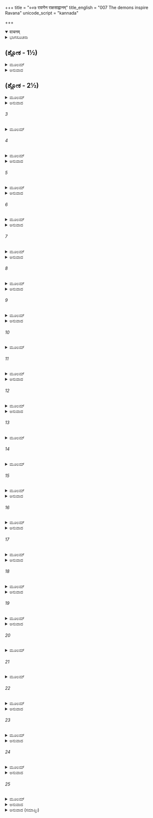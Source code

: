 +++
title = "००७ रावणेन राक्षसाह्वानम्"
title_english = "007 The demons inspire Ravana"
unicode_script = "kannada"

+++
<details open><summary>वाचनम्</summary>

<div class="audioEmbed"  caption="श्रीराम-हरिसीताराममूर्ति-घनपाठिभ्यां वचनम्" src="https://archive.org/download/Ramayana-recitation-Sriram-harisItArAmamUrti-Ghanapaati-v2/Kanda_6/Kanda_6_YK-007-The_demons_inspire_Ravana.mp3"></div>
</details>



<details><summary>ಭಾಗಸೂಚನಾ</summary>

ರಾಕ್ಷಸರು, ರಾವಣ ಮತ್ತು ಇಂದ್ರಜಿತುವಿನ ಬಲ ಪರಾಕ್ರಮವನ್ನು ವರ್ಣಿಸುತ್ತಾ ರಾಮನ ಮೇಲೆ ವಿಜಯ ಪಡೆಯಲು ರಾವಣನಿಗೆ ವಿಶ್ವಾಸ ನೀಡಿದುದು
</details>

## (ಶ್ಲೋಕ - 1½)


<details><summary>ಮೂಲಮ್</summary>

ಇತ್ಯುಕ್ತ್ವಾ ರಾಕ್ಷಸೇಂದ್ರೇಣ ರಾಕ್ಷಸಾಸ್ತೇ ಮಹಾಬಲಾಃ ।  
ಊಚುಃ ಪ್ರಾಂಜಲಯಃ ಸರ್ವೇ ರಾವಣಂ ರಾಕ್ಷಸೇಶ್ವರಮ್ ॥  
ದ್ವಿಷತ್ಪಕ್ಷಮವಿಜ್ಞಾಯ ನೀತಿಬಾಹ್ಯಾಸ್ತ್ವಬುದ್ಧಯಃ ।
</details>

<details><summary>ಅನುವಾದ</summary>

ರಾಕ್ಷಸರಿಗೆ ನೀತಿಯ ಜ್ಞಾನವಿರಲಿಲ್ಲ ಮತ್ತು ಅವರಿಗೆ ಶತ್ರುಪಕ್ಷದ ಬಲಾಬಲವೂ ತಿಳಿದಿರಲಿಲ್ಲ. ಅವರು ಬಲಶಾಲಿ ಗಳಾಗಿದ್ದರೂ ನೀತಿಯ ದೃಷ್ಟಿಯಿಂದ ಮಹಾ ಮೂರ್ಖರಾಗಿದ್ದರು. ಇದರಿಂದ ರಾಕ್ಷಸರಾಜ ರಾವಣನು ಹಿಂದಿನಂತೆ ಕೇಳಿದಾಗ ಎಲ್ಲರೂ ಕೈಮುಗಿದುಕೊಂಡು ಅವನಲ್ಲಿ ಹೇಳಿದರು.॥1॥
</details>

## (ಶ್ಲೋಕ - 2½)


<details><summary>ಮೂಲಮ್</summary>

ರಾಜನ್ ಪರಿಘಶಕತ್ಯಷ್ಟಿ ಶೂಲಪಟ್ಟಿಶಕುಂತಲಮ್ ॥  
ಸುಮಹನ್ನೋ ಬಲಂ ಕಸ್ಮಾದ್ ವಿಷಾದಂ ಭಜತೇ ಭವಾನ್ ।
</details>

<details><summary>ಅನುವಾದ</summary>

ಮಹಾರಾಜ! ನಮ್ಮ ಬಳಿ ಪರಿಘ, ಶಕ್ತಿ, ಯಷ್ಟಿ, ಶೂಲ, ಪಟ್ಟಿಶ, ಭಲ್ಲೆಗಳಿಂದ ಸುಸಜ್ಜಿತ ಬಹಳ ದೊಡ್ಡ ಸೈನ್ಯವಿದೆ; ಹೀಗಿರುವಾಗ ನೀವೇಕೆ ವಿಷಾದಪಡುತ್ತಿರುವಿರಿ.॥2॥
</details>

###### 3


<details><summary>ಮೂಲಮ್</summary>

ತ್ವಯಾ ಭೋಗವರ್ತಿ ಗತ್ವಾ ನಿರ್ಜಿತಾಃ ಪನ್ನಗಾ ಯುಧಿ ॥
</details>

###### 4


<details><summary>ಮೂಲಮ್</summary>

ಕೈಲಾಸ ಶಿಖರಾವಾಸೀ ಯಕ್ಷೈರ್ಬಹುಭಿರಾವೃತಃ ।  
ಸುಮಹತ್ಕದನಂ ಕೃತ್ವಾ ವಶ್ಯಸ್ತೇ ಧನದಃ ಕೃತಃ ॥
</details>

<details><summary>ಅನುವಾದ</summary>

ನೀವಾದರೋ ಭೋಗವತಿ ಪುರಿಗೆ ಹೋಗಿ ನಾಗಗಳನ್ನು ಯುದ್ಧದಲ್ಲಿ ಸೋಲಿಸಿರುವಿರಿ. ಅಸಂಖ್ಯ ಯಕ್ಷರಿಂದ ಸುತ್ತುವರಿದ ಕೈಲಾಸಶಿಖರದ ನಿವಾಸಿ ಕುಬೇರನನ್ನು ಯುದ್ಧದಲ್ಲಿ ಕಾದಾಡಿ ತನ್ನ ವಶಪಡಿಸಿಕೊಂಡಿರುವಿರಿ.॥3-4॥
</details>

###### 5


<details><summary>ಮೂಲಮ್</summary>

ಸ ಮಹೇಶ್ವರಸಖ್ಯೇನ ಶ್ಲಾಘಮಾನಸ್ತಯಾ ವಿಭೋ ।  
ನಿರ್ಜಿತಃ ಸಮರೇ ರೋಷಾಲ್ಲೋಕಪಾಲೋ ಮಹಾಬಲಃ ॥
</details>

<details><summary>ಅನುವಾದ</summary>

ಪ್ರಭೋ! ಮಹಾಬಲಿ ಲೋಕಪಾಲ ಕುಬೇರನು ಮಹಾದೇವನೊಂದಿಗೆ ಮಿತ್ರತೆ ಇದ್ದುದರಿಂದ ನಿಮ್ಮೊಂದಿಗೆ ಭಾರೀ ಸ್ಪರ್ಧಿಸುತ್ತಿದ್ದನು; ಆದರೆ ನೀವು ಸಮರಾಂಗಣದಲ್ಲಿ ಅವನನ್ನು ರೋಷದಿಂದ ಸೋಲಿಸಿದಿರಿ.॥5॥
</details>

###### 6


<details><summary>ಮೂಲಮ್</summary>

ವಿನಿಪಾತ್ಯ ಚ ಯಕ್ಷೌಘಾನ್ ವಿಕ್ಷೋಭ್ಯ ವಿನಿಗೃಹ್ಯ ಚ ।  
ತ್ವಯಾ ಕೈಲಾಸಶಿಖರಾದ್  ವಿಮಾನಮಿದಮಾಹೃತಮ್ ॥
</details>

<details><summary>ಅನುವಾದ</summary>

ಯಕ್ಷರ ಸೈನ್ಯವನ್ನು ವಿಚಲಿತಗೊಳಿಸಿ ಸೆರೆಹಿಡಿದು ಎಷ್ಟೋ ಯಕ್ಷರನ್ನು ಧರಾಶಾಯಿಯಾಗಿಸಿ, ಕೈಲಾಸ ಶಿಖರದಿಂದ ನೀವು ಅವನ ವಿಮಾನವನ್ನು ಕಸಿದುಕೊಂಡಿರುವಿರಿ.॥6॥
</details>

###### 7


<details><summary>ಮೂಲಮ್</summary>

ಮಯೇನ ದಾನವೇಂದ್ರೇಣ ತ್ವದ್ಭಯಾತ್  ಸಖ್ಯಮಿಚ್ಛತಾ ।  
ದುಹಿತಾ ತವ ಭಾರ್ಯಾರ್ಥೇ ದತ್ತಾ  ರಾಕ್ಷಸಪುಂಗವ ॥
</details>

<details><summary>ಅನುವಾದ</summary>

ರಾಕ್ಷಸ ಶಿರೋಮಣಿಯೇ! ದಾನವರಾಜ ಮಯನು ನಿಮಗೆ ಹೆದರಿಯೇ ನಿಮ್ಮೊಂದಿಗೆ ಮಿತ್ರತೆಯನ್ನು ಮಾಡಿಕೊಂಡು ತನ್ನ ಪುತ್ರಿಯನ್ನು ನಿಮ್ಮ ಧರ್ಮಪತ್ನಿಯಾಗಿ ಅರ್ಪಿಸಿದನು.॥7॥
</details>

###### 8


<details><summary>ಮೂಲಮ್</summary>

ದಾನವೇಂದ್ರೋ ಮಹಾಬಾಹೋ ವೀರ್ಯೋತ್ಸಿಕ್ತೋ ದುರಾಸದಃ ।  
ವಿಗೃಹ್ಯ ವಶಮಾನೀತಃ  ಕುಂಭೀನಸ್ಯಾಃ ಸುಖಾವಹಃ ॥
</details>

<details><summary>ಅನುವಾದ</summary>

ಮಹಾಬಾಹೋ! ನಿಮ್ಮ ತಂಗಿ ಕುಂಭೀನಸಿಗೆ ಸುಖ ಕೊಡುವ ಆಕೆಯ ಪತಿಯು, ತನ್ನ ಪರಾಕ್ರಮದ ಗರ್ವವುಳ್ಳ ದುರ್ಜಯ ದಾನವರಾಜ ಮಧುವನ್ನು ನೀವು ಯುದ್ಧದಲ್ಲಿ ವಶಪಡಿಸಿಕೊಂಡಿರುವಿರಿ.॥8॥
</details>

###### 9


<details><summary>ಮೂಲಮ್</summary>

ನಿರ್ಜಿತಾಸ್ತೇ ಮಹಾಬಾಹೋ ನಾಗಾ ಗತ್ವಾ ರಸಾತಲಮ್ ।  
ವಾಸುಕಿಸ್ತಕ್ಷಕಃ ಶಂಖೋ ಜಟೀ ಚ ವಶಮಾಹೃತಾಃ ॥
</details>

<details><summary>ಅನುವಾದ</summary>

ವಿಶಾಲಬಾಹುವಿರಾ! ನೀವು ರಸಾತಲಕ್ಕೆ ಆಕ್ರಮಣಮಾಡಿ ವಾಸುಕಿ, ತಕ್ಷಕ, ಶಂಖ ಮತ್ತು ಜಟೀ ಮೊದಲಾದ ನಾಗಗಳನ್ನು ಯುದ್ಧದಲ್ಲಿ ಗೆದ್ದು, ಅವರನ್ನು ನಿಮಗೆ ಅಧೀನವಾಗಿಸಿಕೊಂಡಿರಿ.॥9॥
</details>

###### 10


<details><summary>ಮೂಲಮ್</summary>

ಅಕ್ಷಯಾ ಬಲವಂತಶ್ಚ ಶೂರಾ ಲಬ್ಧವರಾಃ ಪುನಃ ।  
ತ್ವಯಾ ಸಂವತ್ಸರಂ ಯುದ್ಧ್ವಾ ಸಮರೇ ದಾನವಾ ವಿಭೋ ॥
</details>

###### 11


<details><summary>ಮೂಲಮ್</summary>

ಸ್ವಬಲಂ ಸಮುಪಾಶ್ರಿತ್ಯ ನೀತಾ ವಶಮರಿಂದಮ ।  
ಮಾಯಾಶ್ಚಾಧಿಗತಾಸ್ತತ್ರ ಬಹ್ವಯೋ ವೈ ರಾಕ್ಷಸಾಧಿಪ ॥
</details>

<details><summary>ಅನುವಾದ</summary>

ಪ್ರಭೋ! ಶತ್ರುದಮನ ರಾಕ್ಷಸರಾಜಾ! ದಾನವರು ಬಹಳ ಬಲಿಷ್ಠರಾಗಿದ್ದು, ಯಾರಿಂದಲೂ ಸೋಲದಿರುವ ಶೂರವೀರರಾಗಿದ್ದು, ವರ ಪಡೆದು ಅದ್ಭುತ ಶಕ್ತಿಸಂಪನ್ನರಾಗಿದ್ದರು, ಆದರೆ ನೀವು ರಣರಂಗದಲ್ಲಿ ಒಂದು ವರ್ಷದ ತನಕ ಯುದ್ಧಮಾಡಿ ತನ್ನ ಬಲದ ಭರವಸೆಯಿಂದ ಅವರೆಲ್ಲರನ್ನು ತಮ್ಮ ಅಧೀನವಾಗಿಸಿಕೊಂಡಿರಿ ಮತ್ತು ಅವರಿಂದ ಅನೇಕ ಮಾಯೆಗಳನ್ನು ಪಡೆದುಕೊಂಡಿರಿ.॥10-11॥
</details>

###### 12


<details><summary>ಮೂಲಮ್</summary>

ಶೂರಾಶ್ಚ ಬಲವಂತಶ್ಚ ವರುಣಸ್ಯ ಸುತಾ ರಣೇ ।  
ನಿರ್ಜಿತಾಸ್ತೇ ಮಹಾಭಾಗ ಚತುರ್ವಿಧ ಬಲಾನುಗಾಃ ॥
</details>

<details><summary>ಅನುವಾದ</summary>

ಮಹಾಭಾಗ! ನೀವು ವರುಣನ ಶೂರವೀರ, ಬಲಿಷ್ಠ ಪುತ್ರರನ್ನು ಅವರ ಚತುರಂಗ ಸೈನ್ಯಸಹಿತ ಯುದ್ಧದಲ್ಲಿ ಸೋಲಿಸಿ ಬಿಟ್ಟಿದ್ದೀರಿ.॥12॥
</details>

###### 13


<details><summary>ಮೂಲಮ್</summary>

ಮೃತ್ಯುದಂಡ ಮಹಾಗ್ರಾಹಂ ಶಾಲ್ಮಲೀದ್ರುಮಮಂಡಿತಮ್ ।  
ಕಾಲಪಾಶ ಮಹಾವೀಚಿಂ ಯಮಕಿಂಕರಪನ್ನಗಮ್ ॥
</details>

###### 14


<details><summary>ಮೂಲಮ್</summary>

ಮಹಾಜ್ವರೇಣ ದುರ್ಧರ್ಷಂ ಯಮಲೋಕ ಮಹಾರ್ಣವಮ್ ।  
ಅವಗಾಹ್ಯ ತ್ವಯಾ ರಾಜನ್ ಯಮಸ್ಯ ಬಲಸಾಗರಮ್ ॥
</details>

###### 15


<details><summary>ಮೂಲಮ್</summary>

ಜಯಶ್ಚ ವಿಪುಲಃ ಪ್ರಾಪ್ತೋ ಮೃತ್ಯುಶ್ಚ  ಪ್ರತಿಷೇಧಿತಃ ।  
ಸುಯುದ್ಧೇನ ಚ ತೇ ಸರ್ವೇ ಲೋಕಸ್ತತ್ರ ಸುತೋಷಿತಾಃ ॥
</details>

<details><summary>ಅನುವಾದ</summary>

ರಾಜನೇ! ಮೃತ್ಯುದಂಡವೇ ಮಹಾ ಮೊಸಳೆಗಳಂತಿರುವ, ಯಮ-ಯಾತನಾ ಸಂಬಂಧೀ ಶಾಲ್ಮಲೀ ಮೊದಲಾದ ವೃಕ್ಷಗಳಿಂದ ಕೂಡಿದ ಕಾಲಪಾಶರೂಪೀ ಉತ್ತಾಲ ತರಂಗಗಳಿಂದ ಹೆಚ್ಚು ಶೋಭಿಸುವ, ಯಮ ದೂತರೂಪೀ ಸರ್ಪಗಳು ವಾಸವಾಗಿರುವ, ಮಹಾ ನೆರೆಯಿಂದಾಗಿ ದುರ್ಜಯವಾದ ಆ ಯಮಲೋಕರೂಪೀ ಮಹಾಸಾಗರದಲ್ಲಿ ಪ್ರವೇಶಿಸಿ ನೀವು ಯಮರಾಜನ ಸಾಗರದಂತಹ ಸೈನ್ಯವನ್ನು ನಾಶಮಾಡಿ ಮೃತ್ಯುವನ್ನು ತಡೆದು ಮಹಾವಿಜಯವನ್ನು ಪಡೆದಿರಿ. ಇಷ್ಟೇ ಅಲ್ಲ ಯುದ್ಧದ ಉತ್ತಮ ಕಲೆಯಿಂದ ನೀವು ಅಲ್ಲಿಯ ಎಲ್ಲರನ್ನು ಪೂರ್ಣ ಸಂತುಷ್ಟಗೊಳಿಸಿದಿರಿ.॥13-15॥
</details>

###### 16


<details><summary>ಮೂಲಮ್</summary>

ಕ್ಷತ್ರಿಯೈರ್ಬಹುಭಿರ್ವೀರೈಃ  ಶಕ್ರತುಲ್ಯಪರಾಕ್ರಮೈಃ ।  
ಆಸೀದ್ ವಸುಮತೀ ಪೂರ್ಣಾ ಮಹದ್ಭಿರಿವ ಪಾದಪೈಃ ॥
</details>

<details><summary>ಅನುವಾದ</summary>

ಮೊದಲು ಈ ಪೃಥಿವಿಯು ವಿಶಾಲವೃಕ್ಷಗಳಂತೆ ಇಂದ್ರತುಲ್ಯ ಪರಾಕ್ರಮಿ ಅನೇಕ ಕ್ಷತ್ರಿಯವೀರರಿಂದ ತುಂಬಿ ಹೋಗಿತ್ತು.॥16॥
</details>

###### 17


<details><summary>ಮೂಲಮ್</summary>

ತೇಷಾಂ ವೀರ್ಯಗುಣೋತ್ಸಾಹೈರ್ನ ಸಮೋ ರಾಘವೋ ರಣೇ ।  
ಪ್ರಸಹ್ಯ ತೇ ತ್ವಯಾ ರಾಜನ್ ಹತಾಃ ಸಮರ ದುರ್ಜಯಾಃ ॥
</details>

<details><summary>ಅನುವಾದ</summary>

ಆ ವೀರರ ಪರಾಕ್ರಮ, ಗುಣ ಮತ್ತು ಉತ್ಸಾಹದ ದೃಷ್ಟಿಯಿಂದ ರಾಮನು ರಣರಂಗದಲ್ಲಿ ಅವರಿಗೆ ಸಮಾನ ಎಂದಿಗೂ ಆಗಲಾರನು. ರಾಜನೇ! ನೀವು ಆ ಸಮರದುರ್ಜಯ ವೀರರನ್ನು ಬಲಪೂರ್ವಕ ಕೊಂದುಹಾಕಿದಾಗ ರಾಮನನ್ನು ಗೆಲ್ಲುವುದು ನಿಮಗೆ ಯಾವ ದೊಡ್ಡ ಮಾತು.॥17॥
</details>

###### 18


<details><summary>ಮೂಲಮ್</summary>

ತಿಷ್ಠ ವಾ ಕಿಂ ಮಹಾರಾಜ ಶ್ರಮೇಣ ತವ ವಾನರಾನ್ ।  
ಅಯಮೇಕೋ ಮಹಾಬಾಹುರಿಂದ್ರಜಿತ್ ಕ್ಷಪಯಿಷ್ಯತಿ ॥
</details>

<details><summary>ಅನುವಾದ</summary>

ಮಹಾರಾಜ! ಇಲ್ಲದಿದ್ದರೆ ನೀವು ಸುಮ್ಮನೆ ಇಲ್ಲೇ ಕುಳಿತುಕೊಂಡಿರಿ. ನೀವು ಯಾವುದೇ ಪರಿಶ್ರಮ ಮಾಡಬೇಡಿ. ಈ ಮಹಾಬಾಹು ಇಂದ್ರಜಿತನು ಒಬ್ಬಂಟಿಗನಾಗಿಯೇ ಎಲ್ಲ ವಾನರರನ್ನು ಸಂಹರಿಸುವನು.॥18॥
</details>

###### 19


<details><summary>ಮೂಲಮ್</summary>

ಅನೇನ ಚ ಮಹಾರಾಜ ಮಹೇಶ್ವರಮನುತ್ತಮಮ್ ।  
ಇಷ್ಟ್ವಾ ಯಜ್ಞಂ ವರೋ ಲಬ್ಧೋ ಲೋಕೇ ಪರಮದುರ್ಲಭಃ ॥
</details>

<details><summary>ಅನುವಾದ</summary>

ರಾಜನೇ! ಇವನು ಪರಮೋತ್ತಮ ಮಾಹೇಶ್ವರ ಯಜ್ಞಾನುಷ್ಠಾನ ಮಾಡಿ ಜಗತ್ತಿನಲ್ಲಿ ಬೇರೆಯವರಿಗೆ ಅತ್ಯಂತ ದುರ್ಲಭವಾದ ವರವನ್ನು ಪಡೆದುಕೊಂಡಿರುವನು.॥19॥
</details>

###### 20


<details><summary>ಮೂಲಮ್</summary>

ಶಕ್ತಿತೋಮರಮೀನಂ ಚ ವಿನಿಕೀರ್ಣಾಂತ್ರಶೈವಲಮ್ ।  
ಗಜಕಚ್ಛಪಸಂಬಾಧಮಶ್ಚಮಂಡೂಕಸಂಕುಲಮ್ ॥
</details>

###### 21


<details><summary>ಮೂಲಮ್</summary>

ರುದ್ರಾದಿತ್ಯಮಹಾಗ್ರಾಹಂ ಮರುದ್ ವಸುಮಹೋರಗಮ್ ।  
ರಥಾಶ್ವಗಜೋಯೌಘಂ ಪದಾತಿಪುಲಿನಂ ಮಹತ್ ॥
</details>

###### 22


<details><summary>ಮೂಲಮ್</summary>

ಅನೇನ ಹಿ ಸಮಾಸಾದ್ಯ ದೇವಾನಾಂ  ಬಲಸಾಗರಮ್ ।  
ಗೃಹೀತೋ ದೈವತಪತಿರ್ಲಂಕಾಂ ಚಾಪಿ ಪ್ರವೇಶಿತಃ ॥
</details>

<details><summary>ಅನುವಾದ</summary>

ಸಮುದ್ರದಂತೆ ಇದ್ದ ದೇವತೆಗಳ ಸೈನ್ಯದಲ್ಲಿ ಶಕ್ತಿ ಮತ್ತು ತೋಮರಗಳೇ ಅದರ ಮೀನುಗಳಾಗಿದ್ದವು. ಕಿತ್ತು ಎಸೆದ ಕರುಳುಗಳೇ ಪಾಚಿಯಾಗಿತ್ತು, ಆನೆಗಳೇ ಆ ಸೈನ್ಯಸಾಗರದ ಆಮೆಗಳಾಗಿದ್ದವು. ಕುದುರೆಗಳೇ ಕಪ್ಪೆಗಳಂತೆ ಅದರಲ್ಲಿ ಎಲ್ಲೆಡೆ ವ್ಯಾಪ್ತವಾಗಿದ್ದವು. ರುದ್ರಗಣ ಮತ್ತು ಆದಿತ್ಯಗಣರು ಆ ಸೈನ್ಯರೂಪೀ ಸಮುದ್ರದ ದೊಡ್ಡ ದೊಡ್ಡ ಮೊಸಳೆಗಳಾಗಿದ್ದವು. ಮರುದ್ಗಣ ಹಾಗೂ ವಸುಗಣರು ಅಲ್ಲಿಯ ವಿಶಾಲ ನಾಗಗಳಾಗಿದ್ದವು. ರಥಗಳು, ಆನೆ-ಕುದುರೆಗಳು ಜಲರಾಶಿಯಂತೆ ಇತ್ತು. ಕಾಲಾಳುಗಳು ಅದರ ವಿಶಾಲ ದಡಗಳಾಗಿದ್ದವು. ಆದರೆ ಈ ಇಂದ್ರಜಿತನು ದೇವತೆಗಳ ಆ ಸೈನ್ಯ ಸಮುದ್ರದಲ್ಲಿ ಹೊಕ್ಕು ದೇವೇಂದ್ರನನ್ನು ಸೆರೆಹಿಡಿದು ಲಂಕೆಗೆ ತಂದು ಬಂಧಿಸಿಟ್ಟಿದ್ದನು.॥20-22॥
</details>

###### 23


<details><summary>ಮೂಲಮ್</summary>

ಪಿತಾಮಹನಿಯೋಗಾಚ್ಚ ಮುಕ್ತಃ ಶಂಬುರವೃತ್ರಹಾ ।  
ಗತಸ್ತ್ರಿವಿಷ್ಟಪಂ ರಾಜನ್ ಸರ್ವದೇವ ನಮಸ್ಕೃತಃ ॥
</details>

<details><summary>ಅನುವಾದ</summary>

ರಾಜನೇ! ಮತ್ತೆ ಬ್ರಹ್ಮದೇವರು ಹೇಳಿದ್ದರಿಂದ ಇವನು ಶಂಬರ ಮತ್ತು ವೃತ್ರಾಸುರರನ್ನು ಕೊಂದ ಸರ್ವದೇವ ವಂದಿತ ಇಂದ್ರನನ್ನು ಮುಕ್ತಗೊಳಿಸಿದನು. ಆಗ ಅವನು ಸ್ವರ್ಗಲೋಕಕ್ಕೆ ಹೊರಟುಹೋದನು.॥23॥
</details>

###### 24


<details><summary>ಮೂಲಮ್</summary>

ತಮೇವ ತ್ವಂ ಮಹಾರಾಜ ವಿಸೃಜೇಂದ್ರಜಿತಂ ಸುತಮ್ ।  
ಯಾವದ್ ವಾನರ ಸೇನಾಂ ತಾಂ ಸರಮಾಂ ನಯತಿ ಕ್ಷಯಮ್ ॥
</details>

<details><summary>ಅನುವಾದ</summary>

ಆದ್ದರಿಂದ ಮಹಾರಾಜಾ ! ಈ ಕಾರ್ಯಕ್ಕಾಗಿ  ನೀವು ರಾಜಕುಮಾರ ಇಂದ್ರಜಿತುವನ್ನೇ ಕಳಿಸಿರಿ. ಇವನು ಈ ರಾಮನ ಸಹಿತ ವಾನರ ಸೈನ್ಯವು ಇಲ್ಲಿಗೆ ಬರುವ ಮೊದಲೇ ಸಂಹಾರ ಮಾಡಿಬಿಡುವನು.॥24॥
</details>

###### 25


<details><summary>ಮೂಲಮ್</summary>

ರಾಜನ್ನಾಪದಯುಕ್ತೇಯಮಾಗತಾ ಪ್ರಕೃತಾಜ್ಜನಾತ್ ।  
ಹೃದಿ ನೈವ ತ್ವಯಾ ಕಾರ್ಯಾ ತ್ವಂ ವಿಧಿಷ್ಯಸಿ ರಾಘವಮ್ ॥
</details>

<details><summary>ಅನುವಾದ</summary>

ರಾಜನೇ! ಸಾಧಾರಣ ನರ ಮತ್ತು ವಾನರರಿಂದ ಪ್ರಾಪ್ತವಾದ ಈ ಆಪತ್ತಿನ ವಿಷಯದಲ್ಲಿ ಚಿಂತಿಸುವುದು ನಿಮಗೆ ಉಚಿತವಲ್ಲ. ನೀವು ಇದಕ್ಕೆ ಮನಸ್ಸಿನಲ್ಲಿ ಸ್ಥಾನವನ್ನೇ ಕೊಡಬೇಡಿ. ನೀವು ಖಂಡಿತವಾಗಿ ರಾಮನನ್ನು ವಧಿಸಿಬಿಡುವಿರಿ.॥25॥
</details>

<details><summary>ಅನುವಾದ (ಸಮಾಪ್ತಿಃ)</summary>

ಶ್ರೀವಾಲ್ಮೀಕಿ ವಿರಚಿತ ಆರ್ಷರಾಮಾಯಣ ಆದಿಕಾವ್ಯದ ಯುದ್ಧಕಾಂಡದಲ್ಲಿ ಏಳನೆಯ ಸರ್ಗ ಪೂರ್ಣವಾಯಿತು.॥7॥
</details>
